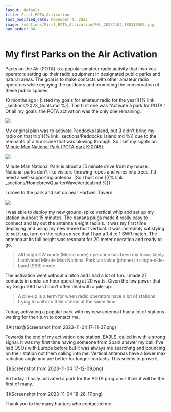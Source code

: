 ```yaml
---
layout: default
title: First POTA Activation
last_modified_date: November 4, 2023
image: /sections/First_POTA_Activation/PXL_20231104_180310593.jpg
nav_order: 84
---
```


# My first Parks on the Air Activation

Parks on the Air (POTA) is a popular amateur radio activity that involves operators setting up their radio equipment in designated public parks and natural areas. The goal is to make contacts with other amateur radio operators while enjoying the outdoors and promoting the conservation of these public spaces.

10 months ago I [listed my goals for amateur radio for the year]({% link _sections/2023_Goals.md %}). The
first one was "Activate a park for POTA." Of all my goals, the POTA activation was the only one remaining.

![](PXL_20231104_180310593.jpg)

My original plan was to activate [Peddocks Island](https://pota.app/#/park/K-2421), but 
[I didn't bring my radio on that trip]({% link _sections/Peddocks_Island.md %}) due to the remnants of a 
hurricane that was blowing through. So I set my sights on 
[Minute Man National Park (POTA park K-0745)](https://pota.app/#/park/K-0745). 

![](PXL_20231104_180359984.jpg)

Minute Man National Park is about a 15 minute drive from my house. 
National parks don't like visitors throwing ropes and wires into trees.
I'd need a self-supporting antenna. 
[So I built one.]({% link _sections/HomebrewQuarterWaveVertical.md %})

I drove to the park and set up near Hartwell Tavern.

![](PXL_20231104_170321151.jpg)

I was able to deploy my new ground-spike vertical whip and set up my station in about 15 minutes. The banana plugs made
it really easy to connect and lay out the antenna's eight radials. It was my 
first time deploying and using my new home built vertical. It was 
incredibly satisfying to set it up, turn on the radio an see that I had a 1.4 to 1 SWR match. The antenna at its full
height was resonant for 20 meter operation and ready to go.

> Although CW mode (Morse code) operation has been my focus lately. 
> I activated Minute Man National Park via voice (phone) in single-side-band (SSB) mode.

The activation went without a hitch and I had a lot of fun. I made 27 contacts in under an hour operating at 20 watts. 
Given the low power that my Xeigu G90 has I don't often deal with a pile-up.

> A pile-up is a term for when radio operators have a lot of stations trying to call into their station at the same time

Today, activating a popular park with my new antenna I had a lot of stations waiting for their turn to contact me.

![Alt text](Screenshot from 2023-11-04 17-11-37.png)


Towards the end of my activation one station, EA9LS, called in with a strong signal. It was my first time having someone
from Spain answer my call. I've had QSOs with Europe before but it was always me searching and pouncing on their station
not them calling into me. Vertical antennas have a lower max radiation angle and are better for longer contacts. This
seems to prove it.

![](Screenshot from 2023-11-04 17-12-09.png)

So today I finally activated a park for the POTA program. I think it will be the first of many.

![](Screenshot from 2023-11-04 18-28-17.png)

Thank you to the many hunters who contacted me.




